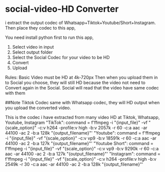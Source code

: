 # social-video-HD Converter
i extract the output codec of Whatsapp+Tiktok+Youtube/Short+Instagram. Then place they codec to this app,

You need install python first to run this app,

1. Select video in input
2. Select output folder
3. Select the Social Codec for your video to be HD 
4. Convert
5. Upload 

Rules:
Basic Video must be HD at 4k-720px
Then when you upload them in to Social you choose, they will still HD because the video not need to Convert again in the Social. Social will read that the video have same codec with them

##Note
Tiktok Codec same with Whatsapp codec, they will HD output when you upload the converted video.


This is the codec i have extracted from many video HD at Tiktok, Whatsapp, Youtube, Instagram
            "TikTok":
            command = f'ffmpeg -i "{input_file}" -vf "{scale_option}" -c:v h264 -profile:v high -b:v 2057k -r 60 -c:a aac -ar 44100 -ac 2 -b:a 128k "{output_filename}"'
            "Youtube":
            command = f'ffmpeg -i "{input_file}" -vf "{scale_option}" -c:v vp9 -b:v 18591k -r 60 -c:a aac -ar 44100 -ac 2 -b:a 127k "{output_filename}"'
            "Youtube Short":
            command = f'ffmpeg -i "{input_file}" -vf "{scale_option}" -c:v vp9 -b:v 9290k -r 60 -c:a aac -ar 44100 -ac 2 -b:a 127k "{output_filename}"'
            "Instagram":
            command = f'ffmpeg -i "{input_file}" -vf "{scale_option}" -c:v h264 -profile:v high -b:v 2549k -r 30 -c:a aac -ar 44100 -ac 2 -b:a 128k "{output_filename}"'
